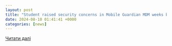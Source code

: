 ```yaml
---
layout: post
title: "Student raised security concerns in Mobile Guardian MDM weeks before cyberattack"
date: 2024-08-10 01:41:41 +0000
categories: [news]
---
```


[Читати далі](https://www.yahoo.com/news/student-raised-security-concerns-mobile-010000298.html)
